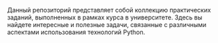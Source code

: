 Данный репозиторий представляет собой коллекцию практических заданий, выполненных в рамках курса в университете. 
Здесь вы найдете интересные и полезные задачи, связанные с различными аспектами использования технологий Python.
